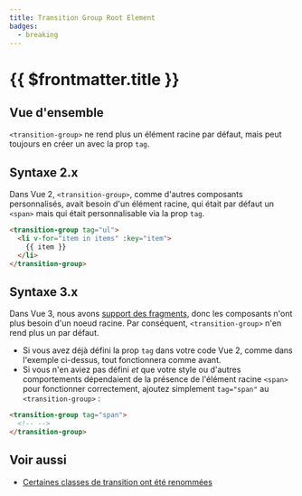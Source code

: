 ```yaml
---
title: Transition Group Root Element
badges:
  - breaking
---
```


# {{ $frontmatter.title }} <MigrationBadges :badges="$frontmatter.badges" />

## Vue d'ensemble

`<transition-group>` ne rend plus un élément racine par défaut, mais peut toujours en créer un avec la prop `tag`.

## Syntaxe 2.x

Dans Vue 2, `<transition-group>`, comme d'autres composants personnalisés, avait besoin d'un élément racine, qui était par défaut un `<span>` mais qui était personnalisable via la prop `tag`.

```html
<transition-group tag="ul">
  <li v-for="item in items" :key="item">
    {{ item }}
  </li>
</transition-group>
```

## Syntaxe 3.x

Dans Vue 3, nous avons [support des fragments](/guide/migration/fragments.html), donc les composants n'ont plus besoin d'un noeud racine. Par conséquent, `<transition-group>` n'en rend plus un par défaut.

- Si vous avez déjà défini la prop `tag` dans votre code Vue 2, comme dans l'exemple ci-dessus, tout fonctionnera comme avant.
- Si vous n'en aviez pas défini _et_ que votre style ou d'autres comportements dépendaient de la présence de l'élément racine `<span>` pour fonctionner correctement, ajoutez simplement `tag="span"` au `<transition-group>` :

```html
<transition-group tag="span">
  <!-- -->
</transition-group>
```

## Voir aussi

- [Certaines classes de transition ont été renommées](/guide/migration/transition.html)
